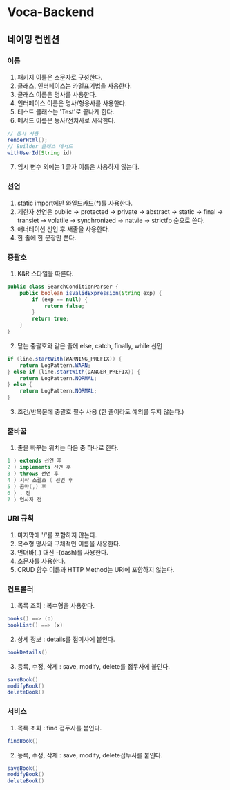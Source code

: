 # Voca-Backend
## 네이밍 컨벤션
### 이름
1. 패키지 이름은 소문자로 구성한다.
2. 클래스, 인터페이스는 카멜표기법을 사용한다.
3. 클래스 이름은 명사를 사용한다.
4. 인터페이스 이름은 명사/형용사를 사용한다.
5. 테스트 클래스는 'Test'로 끝나게 한다. 
6. 메서드 이름은 동사/전치사로 시작한다. 
~~~java
// 동사 사용
renderHtml();
// Builder 클래스 메서드 
withUserId(String id)
~~~
7. 임시 변수 외에는 1 글자 이름은 사용하지 않는다.

### 선언
1. static import에만 와일드카드(*)를 사용한다.
2. 제한자 선언은 public -> protected -> private -> abstract -> static -> final -> transiet -> volatile -> synchronized -> natvie -> strictfp 순으로 쓴다.
3. 애너테이션 선언 후 새줄을 사용한다.
4. 한 줄에 한 문장만 쓴다.

### 중괄호
1. K&R 스타일을 따른다.
~~~java
public class SearchConditionParser {
    public boolean isValidExpression(String exp) {
        if (exp == null) {
            return false;
        }
        return true;
    }
}
~~~
2. 닫는 중괄호와 같은 줄에 else, catch, finally, while 선언
~~~java
if (line.startWith(WARNING_PREFIX)) {
    return LogPattern.WARN;
} else if (line.startWith(DANGER_PREFIX)) {
    return LogPattern.NORMAL;
} else {
    return LogPattern.NORMAL;
}
~~~

3. 조건/반복문에 중괄호 필수 사용 (한 줄이라도 예외를 두지 않는다.)

### 줄바꿈
1. 줄을 바꾸는 위치는 다음 중 하나로 한다.
~~~java
1 ) extends 선언 후
2 ) implements 선언 후
3 ) throws 선언 후
4 ) 시작 소괄호 ( 선언 후 
5 ) 콤마(,) 후
6 ) . 전
7 ) 연사자 전
~~~

### URI 규칙
1. 마지막에 '/'를 포함하지 않는다.
2. 복수형 명사와 구체적인 이름을 사용한다.
3. 언더바(_) 대신 -(dash)를 사용한다.
4. 소문자를 사용한다.
5. CRUD 함수 이름과 HTTP Method는 URI에 포함하지 않는다.

### 컨트롤러
1. 목록 조회 : 복수형을 사용한다. 
~~~java
books() ==> (o) 
bookList() ==> (x)
~~~
2. 상세 정보 : details를 접미사에 붙인다.
~~~java
bookDetails()
~~~
3. 등록, 수정, 삭제 : save, modify, delete를 접두사에 붙인다.
~~~java
saveBook()
modifyBook()
deleteBook()
~~~

### 서비스
1. 목록 조회 : find 접두사를 붙인다.
~~~java
findBook()
~~~
2. 등록, 수정, 삭제 : save, modify, delete접두사를 붙인다.
~~~java
saveBook()
modifyBook()
deleteBook()
~~~

